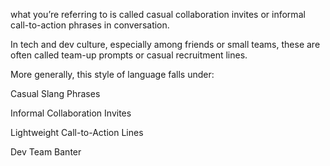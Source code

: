  what you’re referring to is called casual collaboration invites or informal call-to-action phrases in conversation.

In tech and dev culture, especially among friends or small teams, these are often called team-up prompts or casual recruitment lines.

More generally, this style of language falls under:

Casual Slang Phrases

Informal Collaboration Invites

Lightweight Call-to-Action Lines

Dev Team Banter
